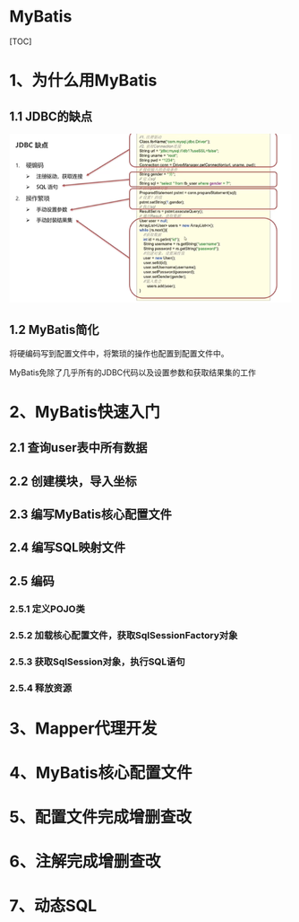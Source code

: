 # MyBatis

[TOC]

# 1、为什么用MyBatis

## 1.1 JDBC的缺点

![image-20230130144646759](pictures/image-20230130144646759.png)

## 1.2 MyBatis简化

将硬编码写到配置文件中，将繁琐的操作也配置到配置文件中。

MyBatis免除了几乎所有的JDBC代码以及设置参数和获取结果集的工作

# 2、MyBatis快速入门

## 2.1 查询user表中所有数据



## 2.2 创建模块，导入坐标



## 2.3 编写MyBatis核心配置文件



## 2.4 编写SQL映射文件



## 2.5 编码

### 2.5.1 定义POJO类

### 2.5.2 加载核心配置文件，获取SqlSessionFactory对象

### 2.5.3 获取SqlSession对象，执行SQL语句

### 2.5.4 释放资源

# 3、Mapper代理开发



# 4、MyBatis核心配置文件



# 5、配置文件完成增删查改



# 6、注解完成增删查改



# 7、动态SQL
